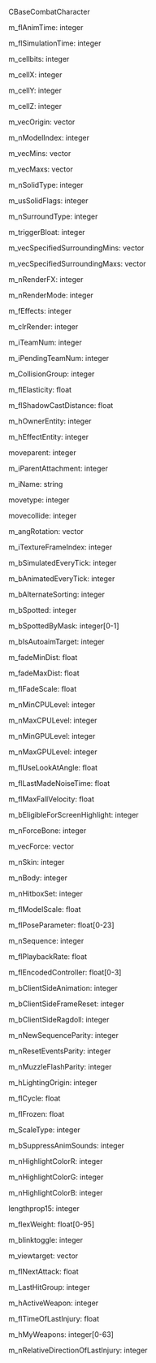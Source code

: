 CBaseCombatCharacter

m_flAnimTime: integer

m_flSimulationTime: integer

m_cellbits: integer

m_cellX: integer

m_cellY: integer

m_cellZ: integer

m_vecOrigin: vector

m_nModelIndex: integer

m_vecMins: vector

m_vecMaxs: vector

m_nSolidType: integer

m_usSolidFlags: integer

m_nSurroundType: integer

m_triggerBloat: integer

m_vecSpecifiedSurroundingMins: vector

m_vecSpecifiedSurroundingMaxs: vector

m_nRenderFX: integer

m_nRenderMode: integer

m_fEffects: integer

m_clrRender: integer

m_iTeamNum: integer

m_iPendingTeamNum: integer

m_CollisionGroup: integer

m_flElasticity: float

m_flShadowCastDistance: float

m_hOwnerEntity: integer

m_hEffectEntity: integer

moveparent: integer

m_iParentAttachment: integer

m_iName: string

movetype: integer

movecollide: integer

m_angRotation: vector

m_iTextureFrameIndex: integer

m_bSimulatedEveryTick: integer

m_bAnimatedEveryTick: integer

m_bAlternateSorting: integer

m_bSpotted: integer

m_bSpottedByMask: integer[0-1]

m_bIsAutoaimTarget: integer

m_fadeMinDist: float

m_fadeMaxDist: float

m_flFadeScale: float

m_nMinCPULevel: integer

m_nMaxCPULevel: integer

m_nMinGPULevel: integer

m_nMaxGPULevel: integer

m_flUseLookAtAngle: float

m_flLastMadeNoiseTime: float

m_flMaxFallVelocity: float

m_bEligibleForScreenHighlight: integer

m_nForceBone: integer

m_vecForce: vector

m_nSkin: integer

m_nBody: integer

m_nHitboxSet: integer

m_flModelScale: float

m_flPoseParameter: float[0-23]

m_nSequence: integer

m_flPlaybackRate: float

m_flEncodedController: float[0-3]

m_bClientSideAnimation: integer

m_bClientSideFrameReset: integer

m_bClientSideRagdoll: integer

m_nNewSequenceParity: integer

m_nResetEventsParity: integer

m_nMuzzleFlashParity: integer

m_hLightingOrigin: integer

m_flCycle: float

m_flFrozen: float

m_ScaleType: integer

m_bSuppressAnimSounds: integer

m_nHighlightColorR: integer

m_nHighlightColorG: integer

m_nHighlightColorB: integer

lengthprop15: integer

m_flexWeight: float[0-95]

m_blinktoggle: integer

m_viewtarget: vector

m_flNextAttack: float

m_LastHitGroup: integer

m_hActiveWeapon: integer

m_flTimeOfLastInjury: float

m_hMyWeapons: integer[0-63]

m_nRelativeDirectionOfLastInjury: integer